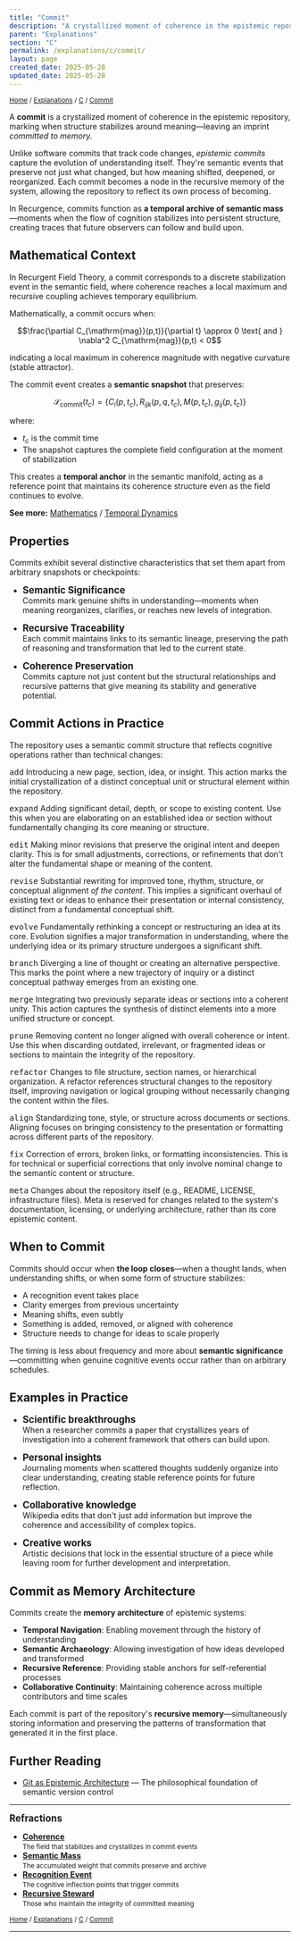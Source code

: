 ```yaml
---
title: "Commit"
description: "A crystallized moment of coherence in the epistemic repository, marking when structure stabilizes around meaning"
parent: "Explanations"
section: "C"
permalink: /explanations/c/commit/
layout: page
created_date: 2025-05-28
updated_date: 2025-05-28
---
```


<small>[Home](/) / [Explanations](/explanations/) / [C](/explanations/c/) / <u>Commit</u></small>

A **commit** is a crystallized moment of coherence in the epistemic repository, marking when structure stabilizes around meaning—leaving an imprint *committed to memory.*

Unlike software commits that track code changes, *epistemic commits* capture the evolution of understanding itself. They're semantic events that preserve not just what changed, but how meaning shifted, deepened, or reorganized. Each commit becomes a node in the recursive memory of the system, allowing the repository to reflect its own process of becoming.

In Recurgence, commits function as **a temporal archive of semantic mass**—moments when the flow of cognition stabilizes into persistent structure, creating traces that future observers can follow and build upon.

## Mathematical Context

In Recurgent Field Theory, a commit corresponds to a discrete stabilization event in the semantic field, where coherence reaches a local maximum and recursive coupling achieves temporary equilibrium.

Mathematically, a commit occurs when:

$$\frac{\partial C_{\mathrm{mag}}(p,t)}{\partial t} \approx 0 \text{ and } \nabla^2 C_{\mathrm{mag}}(p,t) < 0$$

indicating a local maximum in coherence magnitude with negative curvature (stable attractor).

The commit event creates a **semantic snapshot** that preserves:

$$\mathcal{S}_{\text{commit}}(t_c) = \{C_i(p,t_c), R_{ijk}(p,q,t_c), M(p,t_c), g_{ij}(p,t_c)\}$$

where:
- $t_c$ is the commit time
- The snapshot captures the complete field configuration at the moment of stabilization

This creates a **temporal anchor** in the semantic manifold, acting as a reference point that maintains its coherence structure even as the field continues to evolve.

**See more:** [Mathematics](/math/) / [Temporal Dynamics](/math/09-recurgent-field-equations/02-temporal-dynamics/)

## Properties

Commits exhibit several distinctive characteristics that set them apart from arbitrary snapshots or checkpoints:

- **<big>Semantic Significance</big>**  
Commits mark genuine shifts in understanding—moments when meaning reorganizes, clarifies, or reaches new levels of integration.

- **<big>Recursive Traceability</big>**  
Each commit maintains links to its semantic lineage, preserving the path of reasoning and transformation that led to the current state.

- **<big>Coherence Preservation</big>**  
Commits capture not just content but the structural relationships and recursive patterns that give meaning its stability and generative potential.

## Commit Actions in Practice

The repository uses a semantic commit structure that reflects cognitive operations rather than technical changes:

<big>`add`</big>
Introducing a new page, section, idea, or insight. This action marks the initial crystallization of a distinct conceptual unit or structural element within the repository.

<big>`expand`</big>
Adding significant detail, depth, or scope to existing content. Use this when you are elaborating on an established idea or section without fundamentally changing its core meaning or structure.

<big>`edit`</big>
Making minor revisions that preserve the original intent and deepen clarity. This is for small adjustments, corrections, or refinements that don't alter the fundamental shape or meaning of the content.

<big>`revise`</big>
Substantial rewriting for improved tone, rhythm, structure, or conceptual alignment *of the content*. This implies a significant overhaul of existing text or ideas to enhance their presentation or internal consistency, distinct from a fundamental conceptual shift.

<big>`evolve`</big>
Fundamentally rethinking a concept or restructuring an idea at its core. Evolution signifies a major transformation in understanding, where the underlying idea or its primary structure undergoes a significant shift.

<big>`branch`</big>
Diverging a line of thought or creating an alternative perspective. This marks the point where a new trajectory of inquiry or a distinct conceptual pathway emerges from an existing one.

<big>`merge`</big>
Integrating two previously separate ideas or sections into a coherent unity. This action captures the synthesis of distinct elements into a more unified structure or concept.

<big>`prune`</big>
Removing content no longer aligned with overall coherence or intent. Use this when discarding outdated, irrelevant, or fragmented ideas or sections to maintain the integrity of the repository.

<big>`refactor`</big>
Changes to file structure, section names, or hierarchical organization. A refactor references structural changes to the repository itself, improving navigation or logical grouping without necessarily changing the content within the files.

<big>`align`</big>
Standardizing tone, style, or structure across documents or sections. Aligning focuses on bringing consistency to the presentation or formatting across different parts of the repository.

<big>`fix`</big>
Correction of errors, broken links, or formatting inconsistencies. This is for technical or superficial corrections that only involve nominal change to the semantic content or structure.

<big>`meta`</big>
Changes about the repository itself (e.g., README, LICENSE, infrastructure files). Meta is reserved for changes related to the system's documentation, licensing, or underlying architecture, rather than its core epistemic content.

## When to Commit

Commits should occur when **the loop closes**—when a thought lands, when understanding shifts, or when some form of structure stabilizes:

- A recognition event takes place
- Clarity emerges from previous uncertainty  
- Meaning shifts, even subtly
- Something is added, removed, or aligned with coherence
- Structure needs to change for ideas to scale properly

The timing is less about frequency and more about **semantic significance**—committing when genuine cognitive events occur rather than on arbitrary schedules.

## Examples in Practice

- **<big>Scientific breakthroughs</big>**  
When a researcher commits a paper that crystallizes years of investigation into a coherent framework that others can build upon.

- **<big>Personal insights</big>**  
Journaling moments when scattered thoughts suddenly organize into clear understanding, creating stable reference points for future reflection.

- **<big>Collaborative knowledge</big>**  
Wikipedia edits that don't just add information but improve the coherence and accessibility of complex topics.

- **<big>Creative works</big>**  
Artistic decisions that lock in the essential structure of a piece while leaving room for further development and interpretation.

## Commit as Memory Architecture

Commits create the **memory architecture** of epistemic systems:

- **Temporal Navigation**: Enabling movement through the history of understanding
- **Semantic Archaeology**: Allowing investigation of how ideas developed and transformed
- **Recursive Reference**: Providing stable anchors for self-referential processes
- **Collaborative Continuity**: Maintaining coherence across multiple contributors and time scales

Each commit is part of the repository's **recursive memory**—simultaneously storing information and preserving the patterns of transformation that generated it in the first place.

## Further Reading

- [Git as Epistemic Architecture](/why/git/) — The philosophical foundation of semantic version control

---

**<big>Refractions</big>**

- **[Coherence](/explanations/c/coherence/)**  
  <small>The field that stabilizes and crystallizes in commit events</small>
- **[Semantic Mass](/explanations/s/semantic-mass/)**  
  <small>The accumulated weight that commits preserve and archive</small>
- **[Recognition Event](/explanations/r/recognition-event/)**  
  <small>The cognitive inflection points that trigger commits</small>
- **[Recursive Steward](/explanations/r/recursive-steward/)**  
  <small>Those who maintain the integrity of committed meaning</small>

<small>[Home](/) / [Explanations](/explanations/) / [C](/explanations/c/) / <u>Commit</u></small>

---
